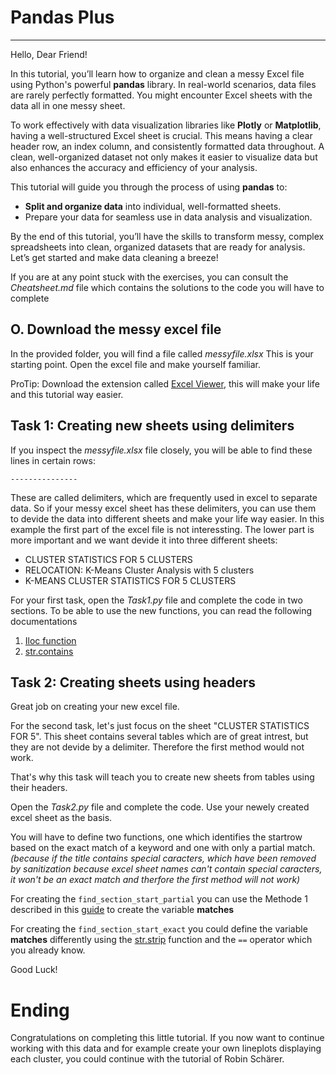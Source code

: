 # Pandas Plus
---
Hello, Dear Friend!  

In this tutorial, you’ll learn how to organize and clean a messy Excel file using Python's powerful **pandas** library. In real-world scenarios, data files are rarely perfectly formatted. You might encounter Excel sheets with the data all in one messy sheet.

To work effectively with data visualization libraries like **Plotly** or **Matplotlib**, having a well-structured Excel sheet is crucial. This means having a clear header row, an index column, and consistently formatted data throughout. A clean, well-organized dataset not only makes it easier to visualize data but also enhances the accuracy and efficiency of your analysis.

This tutorial will guide you through the process of using **pandas** to:
- **Split and organize data** into individual, well-formatted sheets.
- Prepare your data for seamless use in data analysis and visualization.

By the end of this tutorial, you’ll have the skills to transform messy, complex spreadsheets into clean, organized datasets that are ready for analysis. Let’s get started and make data cleaning a breeze! 

If you are at any point stuck with the exercises, you can consult the *Cheatsheet.md* file which contains the solutions to the code you will have to complete
## O. Download the messy excel file
In the provided folder, you will find a file called *messyfile.xlsx* This is your starting point. Open the excel file and make yourself familiar.

ProTip: Download the extension called [Excel Viewer](vscode:extension/GrapeCity.gc-excelviewer), this will make your life and this tutorial way easier.


## Task 1: Creating new sheets using delimiters
If you inspect the *messyfile.xlsx* file closely, you will be able to find these lines in certain rows:
```
---------------
````
These are called delimiters, which are frequently used in excel to separate data. So if your messy excel sheet has these delimiters, you can use them to devide the data into different sheets and make your life way easier. In this example the first part of the excel file is not interessting. The lower part is more important and we want devide it into three different sheets:
- CLUSTER STATISTICS FOR 5 CLUSTERS 
- RELOCATION: K-Means Cluster Analysis with 5 clusters
- K-MEANS CLUSTER STATISTICS FOR 5 CLUSTERS

For your first task, open the *Task1.py* file and complete the code in two sections.
To be able to use the new functions, you can read the following documentations
1. [Iloc function](https://pandas.pydata.org/docs/reference/api/pandas.DataFrame.iloc.html)
2. [str.contains](https://pandas.pydata.org/docs/reference/api/pandas.Series.str.contains.html)

## Task 2: Creating sheets using headers
Great job on creating your new excel file.

For the second task, let's just focus on the sheet "CLUSTER STATISTICS FOR 5". This sheet contains several tables which are of great intrest, but they are not devide by a delimiter. Therefore the first method would not work.

That's why this task will teach you to create new sheets from tables using their headers.

Open the *Task2.py* file and complete the code. Use your newely created excel sheet as the basis.

You will have to define two functions, one which identifies the startrow based on the exact match of a keyword and one with only a partial match. 
*(because if the title contains special caracters, which have been removed by sanitization because excel sheet names can't contain special caracters, it won't be an exact match and therfore the first method will not work)*

For creating the `find_section_start_partial` you can use the Methode 1 described in this [guide](https://www.geeksforgeeks.org/select-rows-that-contain-specific-text-using-pandas/) to create the variable **matches**

For creating the `find_section_start_exact` you could define the variable **matches** differently using the [str.strip](https://pandas.pydata.org/docs/reference/api/pandas.Series.str.strip.html) function and the `==` operator which you already know.

Good Luck!


# Ending
Congratulations on completing this little tutorial.
If you now want to continue working with this data and for example create your own lineplots displaying each cluster, you could continue with the tutorial of Robin Schärer.